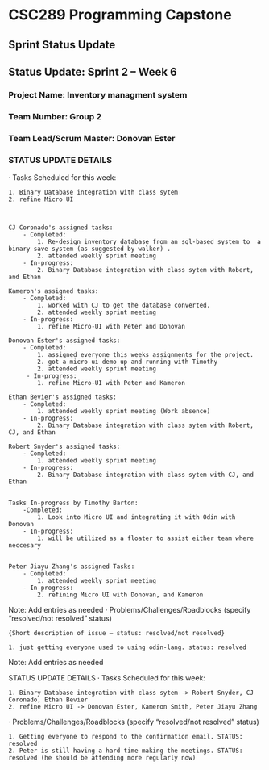# CSC289 Programming Capstone

## Sprint Status Update

## Status Update: Sprint 2 – Week 6

### Project Name: Inventory managment system

### Team Number: Group 2

### Team Lead/Scrum Master: Donovan Ester



### STATUS UPDATE DETAILS

· Tasks Scheduled for this week:

    1. Binary Database integration with class sytem
    2. refine Micro UI
  
    

    CJ Coronado's assigned tasks:
        - Completed:
            1. Re-design inventory database from an sql-based system to  a binary save system (as suggested by walker) .
            2. attended weekly sprint meeting
        - In-progress:
            2. Binary Database integration with class sytem with Robert, and Ethan

    Kameron's assigned tasks:
        - Completed:
            1. worked with CJ to get the database converted.
            2. attended weekly sprint meeting
        - In-progress:
            1. refine Micro-UI with Peter and Donovan

    Donovan Ester's assigned tasks:
        - Completed:
            1. assigned everyone this weeks assignments for the project.
            2. got a micro-ui demo up and running with Timothy
            2. attended weekly sprint meeting
         - In-progress:
            1. refine Micro-UI with Peter and Kameron

    Ethan Bevier's assigned tasks:
        - Completed:
            1. attended weekly sprint meeting (Work absence)
        - In-progress:
            2. Binary Database integration with class sytem with Robert, CJ, and Ethan

    Robert Snyder's assigned tasks:
        - Completed:
            1. attended weekly sprint meeting
        - In-progress:
            2. Binary Database integration with class sytem with CJ, and Ethan


    Tasks In-progress by Timothy Barton:
        -Completed:
            1. Look into Micro UI and integrating it with Odin with Donovan
        - In-progress:
            1. will be utilized as a floater to assist either team where neccesary
        

    Peter Jiayu Zhang's assigned Tasks:
        - Completed:
            1. attended weekly sprint meeting
        - In-progress:
            2. refining Micro UI with Donovan, and Kameron

    


Note: Add entries as needed
 ·  Problems/Challenges/Roadblocks (specify “resolved/not resolved” status)

    {Short description of issue – status: resolved/not resolved}
    
    1. just getting everyone used to using odin-lang. status: resolved

Note: Add entries as needed


STATUS UPDATE DETAILS
·   Tasks Scheduled for this week:

    1. Binary Database integration with class sytem -> Robert Snyder, CJ Coronado, Ethan Bevier
    2. refine Micro UI -> Donovan Ester, Kameron Smith, Peter Jiayu Zhang
    
·   Problems/Challenges/Roadblocks (specify “resolved/not resolved” status)

    1. Getting everyone to respond to the confirmation email. STATUS: resolved
    2. Peter is still having a hard time making the meetings. STATUS: resolved (he should be attending more regularly now)